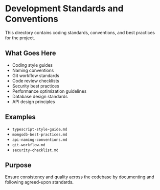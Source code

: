 # Development Standards and Conventions

This directory contains coding standards, conventions, and best practices for the project.

## What Goes Here

- Coding style guides
- Naming conventions
- Git workflow standards
- Code review checklists
- Security best practices
- Performance optimization guidelines
- Database design standards
- API design principles

## Examples

- `typescript-style-guide.md`
- `mongodb-best-practices.md`
- `api-naming-conventions.md`
- `git-workflow.md`
- `security-checklist.md`

## Purpose

Ensure consistency and quality across the codebase by documenting and following agreed-upon standards.